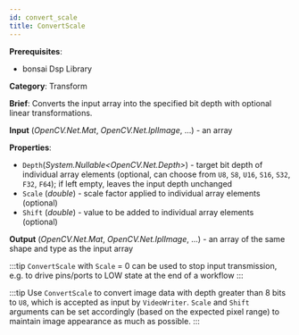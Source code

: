 ```yaml
---
id: convert_scale
title: ConvertScale
---
```


**Prerequisites**:
-   bonsai Dsp Library

**Category**: Transform

**Brief**: Converts the input array into the specified bit depth with optional linear transformations.

**Input** (*OpenCV.Net.Mat*, *OpenCV.Net.IplImage*, ...) - an array

**Properties**:
- `Depth`(*System.Nullable&lt;OpenCV.Net.Depth&gt;*) - target bit depth of individual array elements (optional, can choose from `U8`, `S8`, `U16`, `S16`, `S32`, `F32`, `F64`); if left empty, leaves the input depth unchanged
- `Scale` (*double*) - scale factor applied to individual array elements (optional)
- `Shift` (*double*) - value to be added to individual array elements (optional)

**Output** (*OpenCV.Net.Mat*, *OpenCV.Net.IplImage*, ...) - an array of the same shape and type as the input array

:::tip
`ConvertScale` with `Scale` = 0 can be used to stop input transmission, e.g. to drive pins/ports to LOW state at the end of a workflow 
:::

:::tip
Use `ConvertScale` to convert image data with depth greater than 8 bits to `U8`, which is accepted as input by `VideoWriter`. `Scale` and `Shift` arguments can be set accordingly (based on the expected pixel range) to maintain image appearance as much as possible.
:::